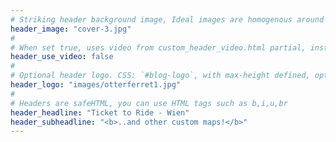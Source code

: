 ```yaml
---
# Striking header background image, Ideal images are homogenous around the centre and contrasting to the text. Non-ideal images can use `title_guard`
header_image: "cover-3.jpg"
#
# When set true, uses video from custom_header_video.html partial, instead of header_image
header_use_video: false
#
# Optional header logo. CSS: `#blog-logo`, with max-height defined, optimize to prevent scaling
header_logo: "images/otterferret1.jpg"
#
# Headers are safeHTML, you can use HTML tags such as b,i,u,br
header_headline: "Ticket to Ride - Wien"
header_subheadline: "<b>..and other custom maps!</b>"
---
```


